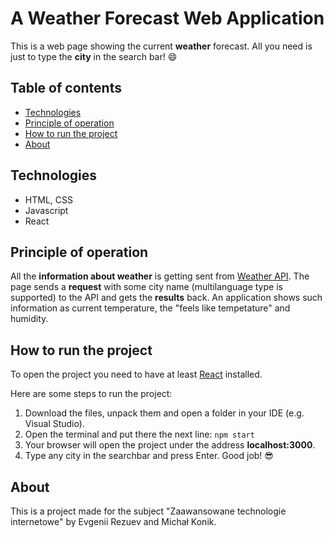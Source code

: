 # A Weather Forecast Web Application
This is a web page showing the current **weather** forecast. All you need is just to type the **city** in the search bar! :smile:

## Table of contents
* [Technologies](#technologies)
* [Principle of operation](#principle-of-operation)
* [How to run the project](#how-to-run-the-project)
* [About](#about)

## Technologies
* HTML, CSS
* Javascript
* React

## Principle of operation
All the **information about weather** is getting sent from [Weather API](https://openweathermap.org/api). The page sends a **request** with some city name (multilanguage type is supported) to the API and gets the **results** back. An application shows such information as current temperature, the "feels like tempetature" and humidity.

## How to run the project
To open the project you need to have at least [React](https://reactjs.org/) installed.

Here are some steps to run the project:
1. Download the files, unpack them and open a folder in your IDE (e.g. Visual Studio).
2. Open the terminal and put there the next line:
`npm start`
3. Your browser will open the project under the address **localhost:3000**.
4. Type any city in the searchbar and press Enter. Good job! :sunglasses:

## About
This is a project made for the subject "Zaawansowane technologie internetowe" by Evgenii Rezuev and Michał Konik.
